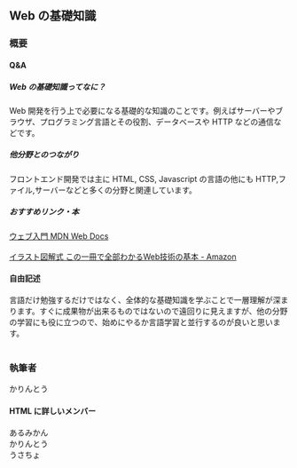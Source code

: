 ## Web の基礎知識

### 概要

#### Q&A

##### Web の基礎知識ってなに？

Web 開発を行う上で必要になる基礎的な知識のことです。例えばサーバーやブラウザ、プログラミング言語とその役割、データベースや HTTP などの通信などです。

##### 他分野とのつながり

フロントエンド開発では主に HTML, CSS, Javascript の言語の他にも HTTP,ファイル,サーバーなどと多くの分野と関連しています。

##### おすすめリンク・本

[ウェブ入門 MDN Web Docs](https://developer.mozilla.org/ja/docs/Learn/Getting_started_with_the_web)<br><br>
[イラスト図解式 この一冊で全部わかるWeb技術の基本 - Amazon](https://www.amazon.co.jp/%E3%82%A4%E3%83%A9%E3%82%B9%E3%83%88%E5%9B%B3%E8%A7%A3%E5%BC%8F-%E3%81%93%E3%81%AE%E4%B8%80%E5%86%8A%E3%81%A7%E5%85%A8%E9%83%A8%E3%82%8F%E3%81%8B%E3%82%8BWeb%E6%8A%80%E8%A1%93%E3%81%AE%E5%9F%BA%E6%9C%AC-%E5%B0%8F%E6%9E%97-%E6%81%AD%E5%B9%B3/dp/4797388811)

#### 自由記述

言語だけ勉強するだけではなく、全体的な基礎知識を学ぶことで一層理解が深まります。すぐに成果物が出来るものではないので遠回りに見えますが、他の分野の学習にも役に立つので、始めにやるか言語学習と並行するのが良いと思います。<br><br>

### 執筆者

かりんとう

#### HTML に詳しいメンバー

あるみかん<br>
かりんとう<br>
うさちょ<br>
